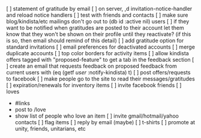 [ ] statement of gratitude by email
    [ ] on server, ,d invitation-notice-handler and reload notice handlers
    [ ] test with friends and contacts
[ ] make sure blog/kindista/etc mailings don't go out to (db id :active nil) users
    [ ] if they want to be notified when gratitudes are posted to their account
        let them know that they won't be shown on their profile until they
        reactivate? (if this is so, then email should remind of this detail)
[ ] add gratitude option for standard invitations
[ ] email preferences for deactivated accounts
[ ] merge duplicate accounts
[ ] top color borders for activity items
[ ] allow kindista offers tagged with "proposed-feature" to get a tab in the feedback section
    [ ] create an email that requests feedback on proposed feedback from current users with (eq (getf *user* :notify-kindista) t)
[ ] post offers/requests to facebook
[ ] make people go to the site to read their messages/gratitudes
[ ] expiration/renewals for inventory items
[ ] invite facebook friends
[ ] loves
   - #links
   - post to /love
   - show list of people who love an item
[ ] invite gmail/hotmail/yahoo contacts
[ ] flag items
[ ] reply by email (maybe)
[ ] t-shirts
[ ] promote at unity, friends, unitarians, etc

